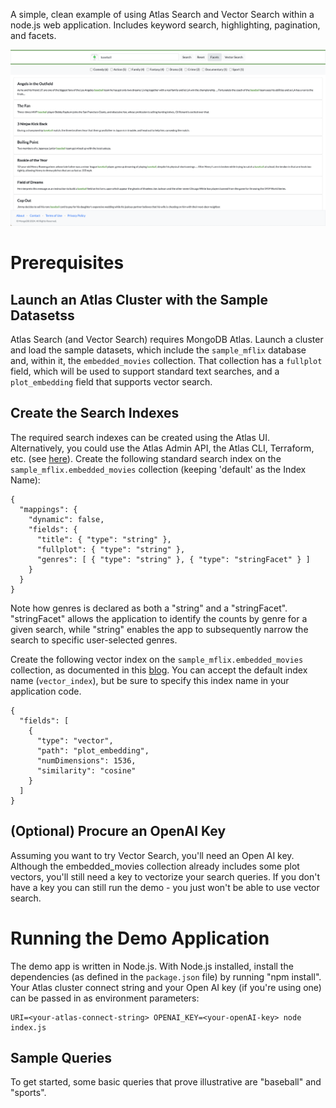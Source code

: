 A simple, clean example of using Atlas Search and Vector Search within a node.js web application. Includes keyword search, highlighting, pagination, and facets. 

<img src="images/demo-screenshot.png" alt="Atlas Search Demo App" width="800"/>

# Prerequisites

## Launch an Atlas Cluster with the Sample Datasetss

Atlas Search (and Vector Search) requires MongoDB Atlas. Launch a cluster and load the sample datasets, which include the `sample_mflix` database and, within it, the `embedded_movies` collection. That collection has a `fullplot` field, which will be used to support standard text searches, and a `plot_embedding` field that supports vector search.

## Create the Search Indexes

The required search indexes can be created using the Atlas UI. Alternatively, you could use the Atlas Admin API, the Atlas CLI, Terraform, etc. (see [here](https://www.mongodb.com/docs/atlas/atlas-search/create-index/)). Create the following standard search index on the `sample_mflix.embedded_movies` collection
(keeping 'default' as the Index Name):

```
{
  "mappings": {
    "dynamic": false,
    "fields": {
      "title": { "type": "string" },
      "fullplot": { "type": "string" },
      "genres": [ { "type": "string" }, { "type": "stringFacet" } ]
    }
  }
}
```

Note how genres is declared as both a "string" and a "stringFacet".
"stringFacet" allows the application to identify the counts by genre for a given search,
while "string" enables the app to subsequently narrow the search to specific user-selected genres.


Create the following vector index on the `sample_mflix.embedded_movies` collection,
as documented in this [blog](https://www.mongodb.com/developer/products/atlas/semantic-search-mongodb-atlas-vector-search/). You can accept the default index name (`vector_index`), but be sure to specify this index name in your application code.

```
{
  "fields": [
    {
      "type": "vector",
      "path": "plot_embedding",
      "numDimensions": 1536,
      "similarity": "cosine"
    }
  ]
}
```

## (Optional) Procure an OpenAI Key

Assuming you want to try Vector Search, you'll need an Open AI key. Although the embedded_movies collection already includes some plot vectors, you'll still need a key to vectorize your search queries. If you don't have a key you can still run the demo - you just won't be able to use vector search. 

# Running the Demo Application

The demo app is written in Node.js. With Node.js installed, install the dependencies (as defined in the `package.json` file) by running "npm install". Your Atlas cluster connect string and your Open AI key (if you're using one) can be passed in as environment parameters:

```
URI=<your-atlas-connect-string> OPENAI_KEY=<your-openAI-key> node index.js
```

## Sample Queries

To get started, some basic queries that prove illustrative are "baseball" and "sports".


